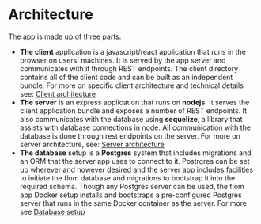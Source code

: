 # Architecture
The app is made up of three parts:
* **The client** application is a javascript/react application that runs in the browser on users' machines. 
It is served by the app server and communicates with it through REST endpoints. The client directory contains all of the client code and can be built as an independent bundle. For more on specific client architecture and technical details see: [Client architecture](/client/contributing.md)
* **The server** is an express application that runs on **nodejs**. It serves the client application bundle and exposes a number of REST endpoints. It also communicates with the database using **sequelize**, a library that assists with database connections in node. All communication with the database is done through rest endpoints on the server. For more on server architecture, see: [Server architecture](/docs/server.md)
* **The database** setup is a **Postgres** system that includes migrations and an ORM that the server app uses to connect to it. Postrgres can be set up wherever and however desired and the server app includes facilities to initiate the flom database and migrations to bootstrap it into the required schema. Though any Postgres server can be used, the flom app Docker setup installs and bootstraps a pre-configured Postgres server that runs in the same Docker container as the server. For more see [Database setup](/docs/database.md)